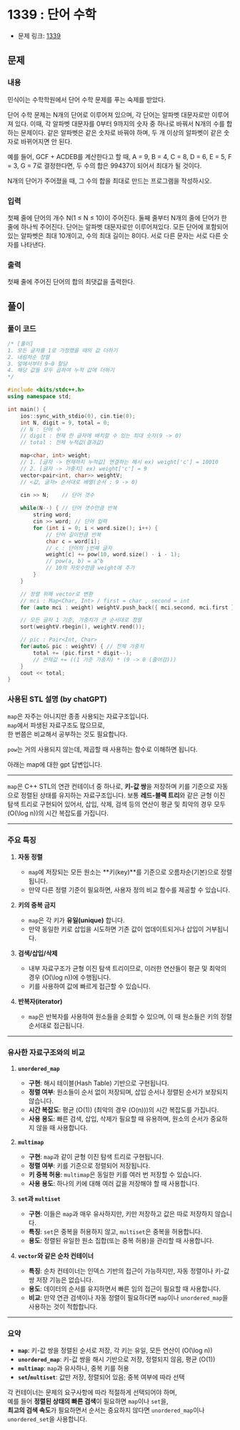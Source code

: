 # 1339 : 단어 수학
- 문제 링크: [1339](https://www.acmicpc.net/problem/1339)

## 문제
### 내용
민식이는 수학학원에서 단어 수학 문제를 푸는 숙제를 받았다.

단어 수학 문제는 N개의 단어로 이루어져 있으며, 각 단어는 알파벳 대문자로만 이루어져 있다. 이때, 각 알파벳 대문자를 0부터 9까지의 숫자 중 하나로 바꿔서 N개의 수를 합하는 문제이다. 같은 알파벳은 같은 숫자로 바꿔야 하며, 두 개 이상의 알파벳이 같은 숫자로 바뀌어지면 안 된다.

예를 들어, GCF + ACDEB를 계산한다고 할 때, A = 9, B = 4, C = 8, D = 6, E = 5, F = 3, G = 7로 결정한다면, 두 수의 합은 99437이 되어서 최대가 될 것이다.

N개의 단어가 주어졌을 때, 그 수의 합을 최대로 만드는 프로그램을 작성하시오.

### 입력
첫째 줄에 단어의 개수 N(1 ≤ N ≤ 10)이 주어진다. 둘째 줄부터 N개의 줄에 단어가 한 줄에 하나씩 주어진다. 단어는 알파벳 대문자로만 이루어져있다. 모든 단어에 포함되어 있는 알파벳은 최대 10개이고, 수의 최대 길이는 8이다. 서로 다른 문자는 서로 다른 숫자를 나타낸다.

### 출력
첫째 줄에 주어진 단어의 합의 최댓값을 출력한다.

## 풀이
### 풀이 코드
```cpp
/* [풀이]
1. 모든 글자를 1로 가정했을 때의 값 더하기
2. 내림차순 정렬
3. 앞에서부터 9~0 할당
4. 해당 값들 모두 곱하여 누적 값에 더하기
*/

#include <bits/stdc++.h>
using namespace std;

int main() {
    ios::sync_with_stdio(0), cin.tie(0);
    int N, digit = 9, total = 0;
    // N : 단어 수 
    // digit : 현재 한 글자에 배치할 수 있는 최대 숫자(9 -> 0)
    // total : 전체 누적값(결과값)

    map<char, int> weight;
    // 1. [글자 -> 현재까지 누적값] 연결하는 해시 ex) weight['c'] = 10010
    // 2. [글자 -> 가중치] ex) weight['c'] = 9
    vector<pair<int, char>> weightV;
    // <값, 글자> 순서대로 배열(순서 : 9 -> 0)

    cin >> N;    // 단어 갯수
    
    while(N--) { // 단어 갯수만큼 반복
        string word;
        cin >> word; // 단어 입력
        for (int i = 0; i < word.size(); i++) { 
            // 단어 길이만큼 반복
            char c = word[i];
            // c : 단어의 j번째 글자
            weight[c] += pow(10, word.size() - i - 1);
            // pow(a, b) = a^b
            // 10의 자릿수만큼 weight에 추가
        }
    }

    // 정렬 위해 vector로 변환
    // mci : Map<Char, Int> / first = char , second = int
    for (auto mci : weight) weightV.push_back({ mci.second, mci.first });

    // 모든 글자 1 기준, 가중치가 큰 순서대로 정렬
    sort(weightV.rbegin(), weightV.rend());

    // pic : Pair<Int, Char> 
    for(auto& pic : weightV) { // 전체 가중치
        total += (pic.first * digit--); 
        // 전체값 += ((1 기준 가중치) * (9 -> 0 (줄어감)))
    }
    cout << total;
}
```
### 사용된 STL 설명 (by chatGPT)
`map`은 자주는 아니지만 종종 사용되는 자료구조입니다.<br>
`map`에서 파생된 자료구조도 많으므로,<br>
한 번쯤은 비교해서 공부하는 것도 필요합니다.<br>

`pow`는 거의 사용되지 않는데, 제곱할 때 사용하는 함수로 이해하면 됩니다.<br>

아래는 map에 대한 gpt 답변입니다.

---

`map`은 C++ STL의 연관 컨테이너 중 하나로, **키-값 쌍**을 저장하며 키를 기준으로 자동으로 정렬된 상태를 유지하는 자료구조입니다. 보통 **레드-블랙 트리**와 같은 균형 이진 탐색 트리로 구현되어 있어서, 삽입, 삭제, 검색 등의 연산이 평균 및 최악의 경우 모두 \(O(\log n)\)의 시간 복잡도를 가집니다.

---

### **주요 특징**

1. **자동 정렬**  
   - `map`에 저장되는 모든 원소는 **키(key)**를 기준으로 오름차순(기본)으로 정렬됩니다.
   - 만약 다른 정렬 기준이 필요하면, 사용자 정의 비교 함수를 제공할 수 있습니다.

2. **키의 중복 금지**  
   - `map`은 각 키가 **유일(unique)** 합니다.
   - 만약 동일한 키로 삽입을 시도하면 기존 값이 업데이트되거나 삽입이 거부됩니다.

3. **검색/삽입/삭제**  
   - 내부 자료구조가 균형 이진 탐색 트리이므로, 이러한 연산들이 평균 및 최악의 경우 \(O(\log n)\)에 수행됩니다.
   - 키를 사용하여 값에 빠르게 접근할 수 있습니다.

4. **반복자(iterator)**  
   - `map`은 반복자를 사용하여 원소들을 순회할 수 있으며, 이 때 원소들은 키의 정렬 순서대로 접근됩니다.

---

### **유사한 자료구조와의 비교**

1. **`unordered_map`**  
   - **구현**: 해시 테이블(Hash Table) 기반으로 구현됩니다.
   - **정렬 여부**: 원소들이 순서 없이 저장되며, 삽입 순서나 정렬된 순서가 보장되지 않습니다.
   - **시간 복잡도**: 평균 \(O(1)\) (최악의 경우 \(O(n)\))의 시간 복잡도를 가집니다.
   - **사용 용도**: 빠른 검색, 삽입, 삭제가 필요할 때 유용하며, 원소의 순서가 중요하지 않을 때 사용합니다.
   
2. **`multimap`**  
   - **구현**: `map`과 같이 균형 이진 탐색 트리로 구현됩니다.
   - **정렬 여부**: 키를 기준으로 정렬되어 저장됩니다.
   - **키 중복 허용**: `multimap`은 동일한 키를 여러 번 저장할 수 있습니다.
   - **사용 용도**: 하나의 키에 대해 여러 값을 저장해야 할 때 사용합니다.

3. **`set`과 `multiset`**  
   - **구현**: 이들은 `map`과 매우 유사하지만, 키만 저장하고 값은 따로 저장하지 않습니다.
   - **특징**: `set`은 중복을 허용하지 않고, `multiset`은 중복을 허용합니다.
   - **용도**: 정렬된 유일한 원소 집합(또는 중복 허용)을 관리할 때 사용합니다.

4. **`vector`와 같은 순차 컨테이너**  
   - **특징**: 순차 컨테이너는 인덱스 기반의 접근이 가능하지만, 자동 정렬이나 키-값 쌍 저장 기능은 없습니다.
   - **용도**: 데이터의 순서를 유지하면서 빠른 임의 접근이 필요할 때 사용합니다.
   - **비교**: 만약 연관 검색이나 자동 정렬이 필요하다면 `map`이나 `unordered_map`을 사용하는 것이 적합합니다.

---

### **요약**

- **`map`**: 키-값 쌍을 정렬된 순서로 저장, 각 키는 유일, 모든 연산이 \(O(\log n)\)  
- **`unordered_map`**: 키-값 쌍을 해시 기반으로 저장, 정렬되지 않음, 평균 \(O(1)\)  
- **`multimap`**: `map`과 유사하나, 중복 키를 허용  
- **`set`/`multiset`**: 값만 저장, 정렬되어 있음; 중복 여부에 따라 선택

각 컨테이너는 문제의 요구사항에 따라 적절하게 선택되어야 하며,  
예를 들어 **정렬된 상태의 빠른 검색**이 필요하면 `map`이나 `set`을,  
**최고의 검색 속도**가 필요하면서 순서는 중요하지 않다면 `unordered_map`이나 `unordered_set`을 사용합니다.
